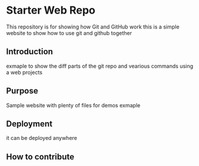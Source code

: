 # Starter Web Repo

This repository is for showing how Git and GitHub work
this is a simple website to show how to use git and github together
## Introduction
exmaple to show the diff parts of the git repo and vearious commands using a web projects

## Purpose

Sample website with plenty of files for demos
exmaple
## Deployment

it can be deployed anywhere

## How to contribute 
